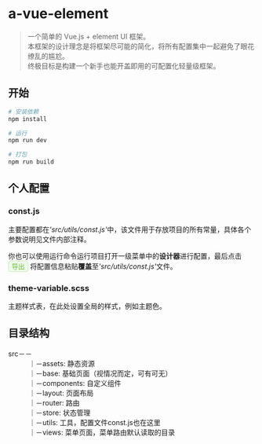 # a-vue-element

> 一个简单的 Vue.js + element UI 框架。<br/>
> 本框架的设计理念是将框架尽可能的简化，将所有配置集中一起避免了眼花缭乱的尴尬。<br/>
> 终极目标是构建一个新手也能开盖即用的可配置化轻量级框架。<br/>


## 开始

``` bash
# 安装依赖
npm install

# 运行
npm run dev

# 打包
npm run build
```
## 个人配置
### const.js

<p>
主要配置都在<i>'src/utils/const.js'</i>中，该文件用于存放项目的所有常量，具体各个参数说明见文件内部注释。
</p>
<p>
你也可以使用运行命令运行项目打开一级菜单中的<strong>设计器</strong>进行配置，最后点击
<button style="background: #F0F9EB;color: #67c23a;border-radius: 5px;border: 1px solid #c2e7b0;">导出</button>
将配置信息粘贴<strong>覆盖</strong>至<i>'src/utils/const.js'</i>文件。
</p>

### theme-variable.scss

<p>
主题样式表，在此处设置全局的样式，例如主题色。
</p>

## 目录结构
src－－<br/>
　　　｜－assets: 静态资源<br/>
　　　｜－base: 基础页面（视情况而定，可有可无）<br/>
　　　｜－components: 自定义组件<br/>
　　　｜－layout: 页面布局<br/>
　　　｜－router: 路由<br/>
　　　｜－store: 状态管理<br/>
　　　｜－utils: 工具，配置文件const.js也在这里<br/>
　　　｜－views: 菜单页面，菜单路由默认读取的目录<br/>
